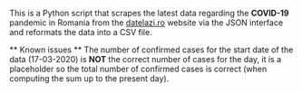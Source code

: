 This is a Python script that scrapes the latest data regarding the **COVID-19** pandemic in Romania
from the [datelazi.ro](https://datelazi.ro) website via the JSON interface and reformats the data into a CSV file.

** Known issues **
The number of confirmed cases for the start date of the data (17-03-2020) is **NOT** the correct
number of cases for the day, it is a placeholder so the total number of confirmed cases is correct
(when computing the sum up to the present day). 